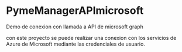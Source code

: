 # PymeManagerAPImicrosoft
Demo de conexion con llamada a API de microsoft graph

con este proyecto se puede realizar una conexion con los servicios de Azure de Microsoft mediante las credenciales de usuario.
